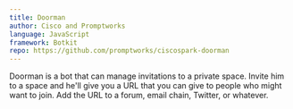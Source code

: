 ```yaml
---
title: Doorman
author: Cisco and Promptworks
language: JavaScript
framework: Botkit
repo: https://github.com/promptworks/ciscospark-doorman
---
```


Doorman is a bot that can manage invitations to a private space. Invite him to a space and he'll give you a URL that you can give to people who might want to join. Add the URL to a forum, email chain, Twitter, or whatever.